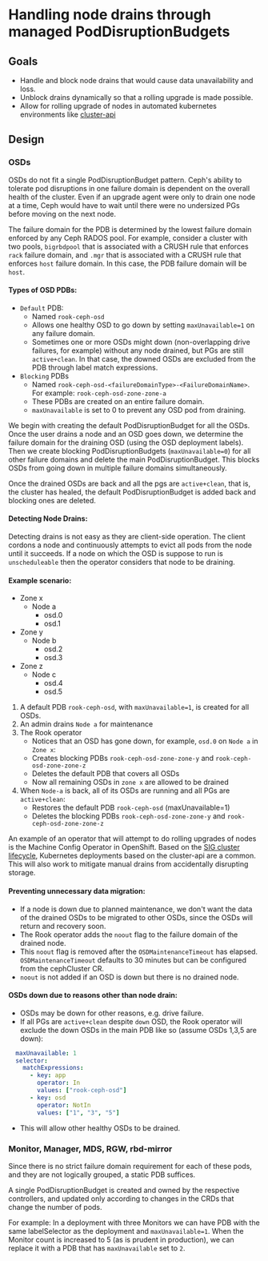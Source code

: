 # Handling node drains through managed PodDisruptionBudgets

## Goals

- Handle and block node drains that would cause data unavailability and loss.
- Unblock drains dynamically so that a rolling upgrade is made possible.
- Allow for rolling upgrade of nodes in automated kubernetes environments like [cluster-api](https://github.com/kubernetes-sigs/cluster-api)

## Design

### OSDs

OSDs do not fit a single PodDisruptionBudget pattern. Ceph's ability to tolerate pod disruptions in one failure domain is dependent on the overall health of the cluster.
Even if an upgrade agent were only to drain one node at a time, Ceph would have to wait until there were no undersized PGs before moving on the next node.

The failure domain for the PDB is determined by the lowest failure domain
enforced by any Ceph RADOS pool.  For example, consider a cluster with two
pools, ``bigrbdpool`` that is associated with a CRUSH rule that enforces ``rack``
failure domain, and ``.mgr`` that is associated with a CRUSH rule that
enforces ``host`` failure domain.  In this case, the PDB failure domain will be ``host``.

#### Types of OSD PDBs:
- `Default` PDB:
    - Named `rook-ceph-osd`
    - Allows one healthy OSD to go down by setting `maxUnavailable=1` on any failure domain.
    - Sometimes one or more OSDs might down (non-overlapping drive failures, for example) without any node drained, but PGs are still `active+clean`. In that case, the downed OSDs are excluded from the PDB through label match expressions.
- `Blocking` PDBs
    - Named `rook-ceph-osd-<failureDomainType>-<FailureDomainName>`. For example: `rook-ceph-osd-zone-zone-a`
    - These PDBs are created on an entire failure domain.
    - `maxUnavailable` is set to 0 to prevent any OSD pod from draining.

We begin with creating the default PodDisruptionBudget for all the OSDs. Once the user drains a node and an OSD goes down, we determine the failure domain for the draining OSD (using the OSD deployment labels). Then we create blocking PodDisruptionBudgets (`maxUnavailable=0`) for all other failure domains and delete the main PodDisruptionBudget. This blocks OSDs from going down in multiple failure domains simultaneously.

Once the drained OSDs are back and all the pgs are `active+clean`, that is, the cluster has healed, the default PodDisruptionBudget is added back and blocking ones are deleted.

#### Detecting Node Drains:
Detecting drains is not easy as they are client-side operation. The client cordons a node and continuously attempts to evict all pods from the node until it succeeds. If a node on which the OSD is suppose to run is `unscheduleable` then the operator considers that node to be draining.

#### Example scenario:

- Zone x
  - Node a
    - osd.0
    - osd.1
- Zone y
  - Node b
    - osd.2
    - osd.3
- Zone z
  - Node c
    - osd.4
    - osd.5

1. A default PDB `rook-ceph-osd`, with `maxUnavailable=1`, is created for all OSDs.
2. An admin drains `Node a` for maintenance
3. The Rook operator
   - Notices that an OSD has gone down, for example, `osd.0` on `Node a` in `Zone x`:
   - Creates blocking PDBs `rook-ceph-osd-zone-zone-y` and `rook-ceph-osd-zone-zone-z`
   - Deletes the default PDB that covers all OSDs
   - Now all remaining OSDs in `zone x` are allowed to be drained
4. When `Node-a` is back, all of its OSDs are running and all PGs are `active+clean`:
   - Restores the default PDB `rook-ceph-osd` (maxUnavailable=1)
   - Deletes the blocking PDBs `rook-ceph-osd-zone-zone-y` and `rook-ceph-osd-zone-zone-z`

An example of an operator that will attempt to do rolling upgrades of nodes is the Machine Config Operator in OpenShift. Based on the
[SIG cluster lifecycle](https://github.com/kubernetes/community/tree/master/sig-cluster-lifecycle), Kubernetes deployments based on the cluster-api are
a common. This will also work to mitigate manual drains from accidentally disrupting storage.


#### Preventing unnecessary data migration:
- If a node is down due to planned maintenance, we don't want the data of the drained OSDs to be migrated to other OSDs, since the OSDs will return and recovery soon.
- The Rook operator adds the `noout` flag to the failure domain of the drained node.
- This `noout` flag is removed after the `OSDMaintenanceTimeout` has elapsed. `OSDMaintenanceTimeout` defaults to 30 minutes but can be configured from the cephCluster CR.
- `noout` is not added if an OSD is down but there is no drained node.

#### OSDs down due to reasons other than node drain:
- OSDs may be down for other reasons, e.g. drive failure.
- If all PGs are `active+clean` despite `down` OSD, the Rook operator will exclude the down OSDs in the main PDB like so (assume OSDs 1,3,5 are down):
```yaml
  maxUnavailable: 1
  selector:
    matchExpressions:
      - key: app
        operator: In
        values: ["rook-ceph-osd"]
      - key: osd
        operator: NotIn
        values: ["1", "3", "5"]
```
- This will allow other healthy OSDs to be drained.

### Monitor, Manager, MDS, RGW, rbd-mirror

Since there is no strict failure domain requirement for each of these pods, and they are not logically grouped, a static PDB suffices.

A single PodDisruptionBudget is created and owned by the respective controllers, and updated only according to changes in the CRDs that change the number of pods.

For example: In a deployment with three Monitors we can have PDB with the same labelSelector as the deployment and `maxUnavailable=1`.
When the Monitor count is increased to 5 (as is prudent in production), we can replace it with a PDB that has `maxUnavailable` set to `2`.
